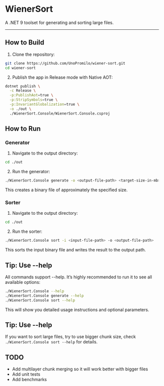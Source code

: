 # WienerSort

A .NET 9 toolset for generating and sorting large files.

---

## How to Build

1. Clone the repository:

```bash
git clone https://github.com/UnoPromilo/wiener-sort.git
cd wiener-sort
```

2. Publish the app in Release mode with Native AOT:

```bash
dotnet publish \
  -c Release \
  -p:PublishAot=true \
  -p:StripSymbols=true \
  -p:InvariantGlobalization=true \
  -o ./out \
  ./WienerSort.Console/WienerSort.Console.csproj
```

## How to Run

### Generator

1. Navigate to the output directory:

```bash
cd ./out
```

2. Run the generator:

```bash
./WienerSort.Console generate -o <output-file-path> <target-size-in-mb>
```

This creates a binary file of approximately the specified size.

### Sorter

1. Navigate to the output directory:

```bash
cd ./out
```

2. Run the sorter:

```bash
./WienerSort.Console sort -i <input-file-path> -o <output-file-path>
```

This sorts the input binary file and writes the result to the output path.

## Tip: Use --help

All commands support --help. It’s highly recommended to run it to see all available options:

```bash
./WienerSort.Console --help
./WienerSort.Console generate --help
./WienerSort.Console sort --help
```

This will show you detailed usage instructions and optional parameters.

## Tip: Use --help

If you want to sort large files, try to use bigger chunk size, check `./WienerSort.Console sort --help` for details.

## TODO
- Add multilayer chunk merging so it will work better with bigger files
- Add unit tests
- Add benchmarks